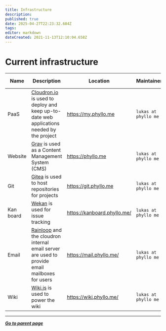```yaml
---
title: Infrastructure
description: 
published: true
date: 2025-04-27T22:23:32.684Z
tags: 
editor: markdown
dateCreated: 2021-11-13T12:10:04.658Z
---
```


# Current infrastructure

| Name | Description | Location | Maintainer | More information |
| --- | --- | --- | --- | --- |
| PaaS | [Cloudron.io](https://www.cloudron.io/) is used to deploy and keep up-to-date web applications needed by the project | https://my.phyllo.me | `lukas at phyllo me` | [More information](/project/infrastructure/paas) |
| Website | [Grav](https://getgrav.org/) is used as a Content Management System (CMS)  | https://phyllo.me | `lukas at phyllo me` | [More information](/project/infrastructure/website) |
| Git | [Gitea](https://gitea.io/en-us/) is used to host repositories for projects | https://git.phyllo.me | `lukas at phyllo me` | [More information](/project/infrastructure/git) |
| Kan board | [Wekan](https://wekan.github.io/) is used for issue tracking | https://kanboard.phyllo.me/ | `lukas at phyllo me` | [More information](/project/infrastructure/kanboard) |
| Email | [Rainloop](https://www.rainloop.net/) and the cloudron internal email server are used to provide email mailboxes for users |  https://mail.phyllo.me/ | `lukas at phyllo me` | [More information](/project/infrastructure/email) |
| Wiki | [Wiki.js](https://js.wiki/) is used to power the wiki  |  https://wiki.phyllo.me/ | `lukas at phyllo me` | [More information](/project/infrastructure/wiki) |

---

*[**Go to parent page**](https://wiki.phyllo.me/)*